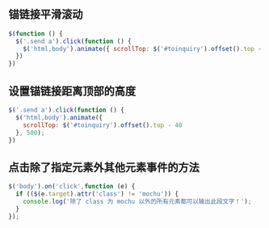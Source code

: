 
## 锚链接平滑滚动

```js
$(function () {
  $('.send a').click(function () {
    $('html,body').animate({ scrollTop: $('#toinquiry').offset().top - 30 }, 500);
  })
})
```

## 设置锚链接距离顶部的高度

```js
$('.send a').click(function () {
  $('html,body').animate({
    scrollTop: $('#toinquiry').offset().top - 40
  }, 500);
})
```

## 点击除了指定元素外其他元素事件的方法

```js
$('body').on('click',function (e) {
  if (($(e.target).attr('class') != 'mochu')) {
    console.log('除了 class 为 mochu 以外的所有元素都可以输出此段文字！');
  }
});
```